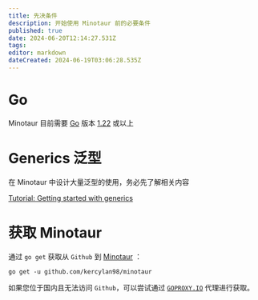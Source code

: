 ```yaml
---
title: 先决条件
description: 开始使用 Minotaur 前的必要条件
published: true
date: 2024-06-20T12:14:27.531Z
tags: 
editor: markdown
dateCreated: 2024-06-19T03:06:28.535Z
---
```


# Go
Minotaur 目前需要 [Go](https://go.dev/) 版本 [1.22](https://go.dev/doc/devel/release#go1.22.0) 或以上

# Generics 泛型
在 Minotaur 中设计大量泛型的使用，务必先了解相关内容

[Tutorial: Getting started with generics](https://go.dev/doc/tutorial/generics)

# 获取 Minotaur

通过 `go get` 获取从 `Github` 到 [Minotaur](https://github.com/kercylan98/minotaur) ：

```shell
go get -u github.com/kercylan98/minotaur
```

如果您位于国内且无法访问 `Github`，可以尝试通过 [`GOPROXY.IO`](https://goproxy.io/docs/getting-started.html) 代理进行获取。
